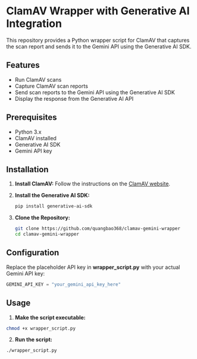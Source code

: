 # ClamAV Wrapper with Generative AI Integration

This repository provides a Python wrapper script for ClamAV that captures the scan report and sends it to the Gemini API using the Generative AI SDK.

## Features

- Run ClamAV scans
- Capture ClamAV scan reports
- Send scan reports to the Gemini API using the Generative AI SDK
- Display the response from the Generative AI API

## Prerequisites

- Python 3.x
- ClamAV installed
- Generative AI SDK
- Gemini API key

## Installation

1. **Install ClamAV:**
   Follow the instructions on the [ClamAV website](https://www.clamav.net/documents/installing-clamav).

2. **Install the Generative AI SDK:**
   ```sh
   pip install generative-ai-sdk
   ```
   
3. **Clone the Repository:**
   ```sh
   git clone https://github.com/quangbao368/clamav-gemini-wrapper
   cd clamav-gemini-wrapper
   ```
   
## Configuration

Replace the placeholder API key in **wrapper_script.py** with your actual Gemini API key:
```python
GEMINI_API_KEY = "your_gemini_api_key_here"
```

## Usage
1. **Make the script executable:**
```sh
chmod +x wrapper_script.py
```

2. **Run the script:**
```sh
./wrapper_script.py
````

